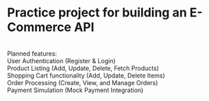 <h1>Practice project for building an E-Commerce API </h1><br>
Planned features:<br>
User Authentication (Register & Login)<br>
Product Listing (Add, Update, Delete, Fetch Products)<br>
Shopping Cart functionality (Add, Update, Delete Items)<br>
Order Processing (Create, View, and Manage Orders)<br>
Payment Simulation (Mock Payment Integration)<br>
